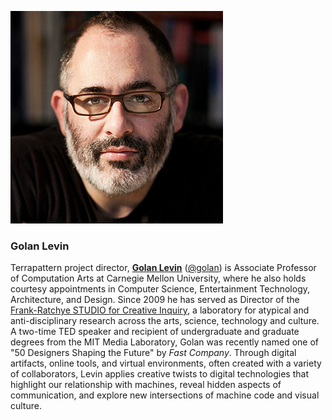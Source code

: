 ![alt text](images/golan_levin.jpg)

### Golan Levin

Terrapattern project director, [**Golan Levin**](http://flong.com/) ([@golan](https://twitter.com/golan)) is Associate Professor of Computation Arts at Carnegie Mellon University, where he also holds courtesy appointments in Computer Science, Entertainment Technology, Architecture, and Design. Since 2009 he has served as Director of the [Frank-Ratchye STUDIO for Creative Inquiry](http://studioforcreativeinquiry.org), a laboratory for atypical and anti-disciplinary research across the arts, science, technology and culture. A two-time TED speaker and recipient of undergraduate and graduate degrees from the MIT Media Laboratory, Golan was recently named one of "50 Designers Shaping the Future" by *Fast Company*. Through digital artifacts, online tools, and virtual environments, often created with a variety of collaborators, Levin applies creative twists to digital technologies that highlight our relationship with machines, reveal hidden aspects of communication, and explore new intersections of machine code and visual culture.